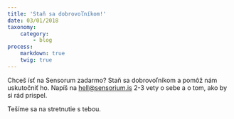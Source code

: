 ```yaml
---
title: 'Staň sa dobrovoľníkom!'
date: 03/01/2018
taxonomy:
    category:
        - blog
process:
    markdown: true
    twig: true
---
```


Chceš ísť na Sensorum zadarmo? Staň sa dobrovoľníkom a pomôž nám uskutočniť ho. Napíš na hell@sensorium.is 2-3 vety o sebe a o tom, ako by si rád prispel.

Tešíme sa na stretnutie s tebou.